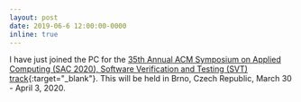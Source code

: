 ```yaml
---
layout: post
date: 2019-06-6 12:00:00-0000
inline: true
---
```


I have just joined the PC for the [35th Annual ACM Symposium on Applied Computing (SAC 2020), Software Verification and Testing (SVT) track](http://guedemann.org/svt2020/){:target="\_blank"}. This will be held in Brno, Czech Republic, March 30 - April 3, 2020.
